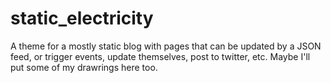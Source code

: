 # static_electricity
A theme for a mostly static blog with pages that can be updated by a JSON feed, or trigger events, update themselves, post to twitter, etc. Maybe I'll put some of my drawrings here too.
